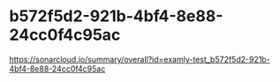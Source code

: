 # b572f5d2-921b-4bf4-8e88-24cc0f4c95ac
https://sonarcloud.io/summary/overall?id=examly-test_b572f5d2-921b-4bf4-8e88-24cc0f4c95ac
